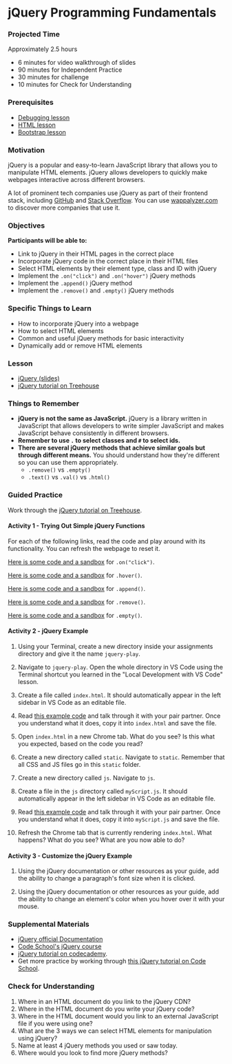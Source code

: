 # jQuery Programming Fundamentals

### Projected Time
Approximately 2.5 hours
  - 6 minutes for video walkthrough of slides
  - 90 minutes for Independent Practice
  - 30 minutes for challenge
  - 10 minutes for Check for Understanding

### Prerequisites
- [Debugging lesson](../debugging/debugging.md)
- [HTML lesson](/web/html.md)
- [Bootstrap lesson](/web/bootstrap.md)

### Motivation
jQuery is a popular and easy-to-learn JavaScript library that allows you to manipulate HTML elements. jQuery allows developers to quickly make webpages interactive across different browsers. 

A lot of prominent tech companies use jQuery as part of their frontend stack, including [GitHub](http://github.com/) and [Stack Overflow](http://stackoverflow.com/). You can use [wappalyzer.com](https://www.wappalyzer.com/technologies/jquery) to discover more companies that use it.

### Objectives

**Participants will be able to:**
- Link to jQuery in their HTML pages in the correct place
- Incorporate jQuery code in the correct place in their HTML files
- Select HTML elements by their element type, class and ID with jQuery
- Implement the `.on("click")` and `.on("hover")` jQuery methods
- Implement the `.append()` jQuery method
- Implement the `.remove()` and `.empty()` jQuery methods

### Specific Things to Learn
- How to incorporate jQuery into a webpage
- How to select HTML elements
- Common and useful jQuery methods for basic interactivity
- Dynamically add or remove HTML elements

### Lesson
- [jQuery (slides)](https://docs.google.com/presentation/d/1rk4IfcH86swcqFeBV7eHJAvLEN2nbzkjwrnAjYWBt-s/edit?usp=sharing)
- [jQuery tutorial on Treehouse](https://teamtreehouse.com/library/jquery-basics-2)
### Things to Remember
- **jQuery is not the same as JavaScript.** jQuery is a library written in JavaScript that allows developers to write simpler JavaScript and makes JavaScript behave consistently in different browsers.
- **Remember to use ` . ` to select classes and ` # ` to select ids.**
- **There are several jQuery methods that  achieve similar goals but through different means.** You should understand how they're different so you can use them appropriately. 
    - `.remove()` vs `.empty()`
    - `.text()` vs `.val()` vs `.html()`
    
### Guided Practice

Work through the [jQuery tutorial on Treehouse](https://teamtreehouse.com/library/jquery-basics-2).

#### Activity 1 - Trying Out Simple jQuery Functions
For each of the following links, read the code and play around with its functionality. You can refresh the webpage to reset it.

[Here is some code and a sandbox](https://www.w3schools.com/jquery/tryit.asp?filename=tryjquery_event_on) for `.on("click")`.

[Here is some code and a sandbox](https://www.w3schools.com/jquery/tryit.asp?filename=tryjquery_event_hover) for `.hover()`. 

[Here is some code and a sandbox](https://www.w3schools.com/jquery/tryit.asp?filename=tryjquery_html_append_ref) for `.append()`. 

[Here is some code and a sandbox](https://www.w3schools.com/jquery/tryit.asp?filename=tryjquery_dom_remove) for `.remove()`.

[Here is some code and a sandbox](https://www.w3schools.com/jquery/tryit.asp?filename=tryjquery_dom_empty) for `.empty()`. 


#### Activity 2 - jQuery Example

1. Using your Terminal, create a new directory inside your assignments directory and give it the name `jquery-play`.

3. Navigate to `jquery-play`. Open the whole directory in VS Code using the Terminal shortcut you learned in the "Local Development with VS Code" lesson.

4. Create a file called `index.html`. It should automatically appear in the left sidebar in VS Code as an editable file.

5. Read [this example code](/web/jquery-programming-fundamentals/index.html) and talk through it with your pair partner. Once you understand what it does, copy it into `index.html` and save the file.

6. Open `index.html` in a new Chrome tab. What do you see? Is this what you expected, based on the code you read?

7. Create a new directory called `static`. Navigate to `static`. Remember that all CSS and JS files go in this `static` folder.

8. Create a new directory called `js`. Navigate to `js`.

9. Create a file in the `js` directory called `myScript.js`. It should automatically appear in the left sidebar in VS Code as an editable file. 

10. Read [this example code](/web/jquery-programming-fundamentals/static/js/myScript.js) and talk through it with your pair partner. Once you understand what it does, copy it into `myScript.js` and save the file.

11. Refresh the Chrome tab that is currently rendering `index.html`. What happens? What do you see? What are you now able to do?

#### Activity 3 - Customize the jQuery Example

1. Using the jQuery documentation or other resources as your guide, add the ability to change a paragraph's font size when it is clicked.

2. Using the jQuery documentation or other resources as your guide, add the ability to change an element's color when you hover over it with your mouse.

### Supplemental Materials
- [jQuery official Documentation](https://api.jquery.com/)
- [Code School's jQuery course](https://www.codeschool.com/courses/try-jquery)
- [jQuery tutorial on codecademy](https://www.codecademy.com/learn/learn-jquery).
- Get more practice by working through [this jQuery tutorial on Code School](https://www.codeschool.com/courses/try-jquery).

### Check for Understanding
1. Where in an HTML document do you link to the jQuery CDN?
2. Where in the HTML document do you write your jQuery code?
3. Where in the HTML document would you link to an external JavaScript file if you were using one?
4. What are the 3 ways we can select HTML elements for manipulation using jQuery?
5. Name at least 4 jQuery methods you used or saw today.
6. Where would you look to find more jQuery methods?
